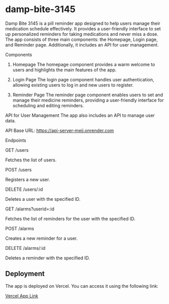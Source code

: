 # damp-bite-3145

Damp Bite 3145 is a pill reminder app designed to help users manage their medication schedule effectively. It provides a user-friendly interface to set up personalized reminders for taking medications and never miss a dose. The app consists of three main components: the Homepage, Login page, and Reminder page. Additionally, it includes an API for user management.

Components
1. Homepage
The homepage component provides a warm welcome to users and highlights the main features of the app.

2. Login Page
The login page component handles user authentication, allowing existing users to log in and new users to register.

3. Reminder Page
The reminder page component enables users to set and manage their medicine reminders, providing a user-friendly interface for scheduling and editing reminders.

API for User Management
The app also includes an API to manage user data.

API Base URL: https://api-server-mejj.onrender.com

Endpoints

GET /users

Fetches the list of users.

POST /users

Registers a new user.

DELETE /users/:id

Deletes a user with the specified ID.

GET /alarms?userid=:id

Fetches the list of reminders for the user with the specified ID.

POST /alarms

Creates a new reminder for a user.

DELETE /alarms/:id

Deletes a reminder with the specified ID.


## Deployment

The app is deployed on Vercel. You can access it using the following link:

[Vercel App Link](https://dose-track-q2so4yx13-ak1code.vercel.app/login)
